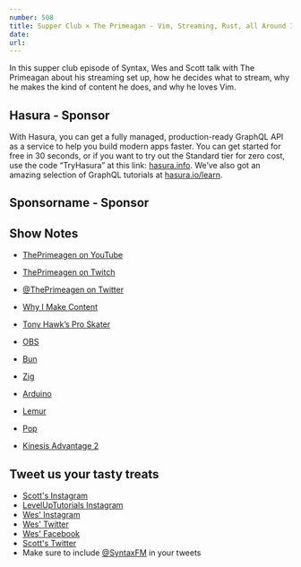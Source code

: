 ```yaml
---
number: 508
title: Supper Club × The Primeagan - Vim, Streaming, Rust, all Around Interesting Guy
date: 
url: 
---
```


In this supper club episode of Syntax, Wes and Scott talk with The Primeagan about his streaming set up, how he decides what to stream, why he makes the kind of content he does, and why he loves Vim.

## Hasura - Sponsor

With Hasura, you can get a fully managed, production-ready GraphQL API as a service to help you build modern apps faster. You can get started for free in 30 seconds, or if you want to try out the Standard tier for zero cost, use the code “TryHasura” at this link: [hasura.info](https://hasura.info/freetrial). We’ve also got an amazing selection of GraphQL tutorials at [hasura.io/learn](https://hasura.io/learn).

## Sponsorname - Sponsor

## Show Notes

* [ThePrimeagen on YouTube](https://www.youtube.com/channel/UC8ENHE5xdFSwx71u3fDH5Xw)
* [ThePrimeagen on Twitch](https://www.twitch.tv/ThePrimeagen)
* [@ThePrimeagen on Twitter](https://twitter.com/ThePrimeagen)
* [Why I Make Content](https://www.youtube.com/watch?v=7FsyXTMLPBY)

* [Tony Hawk’s Pro Skater](https://en.wikipedia.org/wiki/Tony_Hawk%27s_Pro_Skater_(video_game))

* [OBS](https://obsproject.com)

* [Bun](https://bun.sh)
* [Zig](https://ziglang.org)

* [Arduino](https://www.arduino.cc)

* [Lemur](https://system76.com/laptops/lemur)
* [Pop](https://pop.system76.com)
* [Kinesis Advantage 2](https://kinesis-ergo.com/keyboards/advantage2-keyboard/)

## Tweet us your tasty treats

* [Scott's Instagram](https://www.instagram.com/stolinski/)
* [LevelUpTutorials Instagram](https://www.instagram.com/LevelUpTutorials/)
* [Wes' Instagram](https://www.instagram.com/wesbos/)
* [Wes' Twitter](https://twitter.com/wesbos)
* [Wes' Facebook](https://www.facebook.com/wesbos.developer)
* [Scott's Twitter](https://twitter.com/stolinski)
* Make sure to include [@SyntaxFM](https://twitter.com/SyntaxFM) in your tweets
